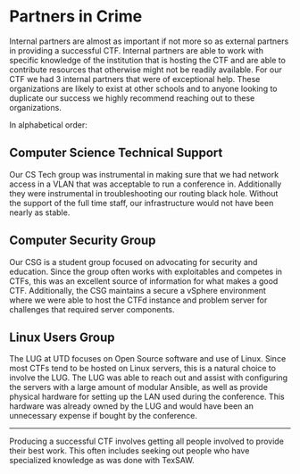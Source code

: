 # Partners in Crime

Internal partners are almost as important if not more so as external partners in providing a successful CTF.  Internal partners are able to work with specific knowledge of the institution that is hosting the CTF and are able to contribute resources that otherwise might not be readily available.  For our CTF we had 3 internal partners that were of exceptional help.  These organizations are likely to exist at other schools and to anyone looking to duplicate our success we highly recommend reaching out to these organizations.

In alphabetical order:


## Computer Science Technical Support

Our CS Tech group was instrumental in making sure that we had network access in a VLAN that was acceptable to run a conference in.  Additionally they were instrumental in troubleshooting our routing black hole.  Without the support of the full time staff, our infrastructure would not have been nearly as stable.


## Computer Security Group

Our CSG is a student group focused on advocating for security and education.  Since the group often works with exploitables and competes in CTFs, this was an excellent source of information for what makes a good CTF.  Additionally, the CSG maintains a secure a vSphere environment where we were able to host the CTFd instance and problem server for challenges that required server components.


## Linux Users Group

The LUG at UTD focuses on Open Source software and use of Linux.  Since most CTFs tend to be hosted on Linux servers, this is a natural choice to involve the LUG.  The LUG was able to reach out and assist with configuring the servers with a large amount of modular Ansible, as well as provide physical hardware for setting up the LAN used during the conference.  This hardware was already owned by the LUG and would have been an unnecessary expense if bought by the conference.

---

Producing a successful CTF involves getting all people involved to provide their best work.  This often includes seeking out people who have specialized knowledge as was done with TexSAW.
